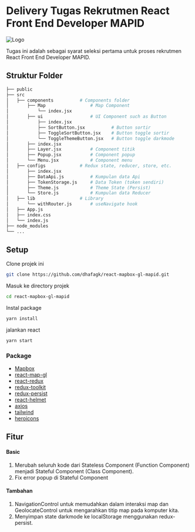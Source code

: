 # Delivery Tugas Rekrutmen React Front End Developer MAPID

![Logo](https://mapid.co.id/img/mapid_logo_warna-min.png)

Tugas ini adalah sebagai syarat seleksi pertama untuk proses rekrutmen React Front End Developer MAPID.

## Struktur Folder

```bash
├── public
├── src
│   ├── components			# Components folder
│       ├── Map					# Map Component
│           └── index.jsx
│       ├── ui					# UI Component such as Button
│			├── index.jsx
│			├── SortButton.jsx			# Button sortir
│			├── ToggleSortButton.jsx	# Button toggle sortir
│           └── ToggleThemeButton.jsx	# Button toggle darkmode
│		├── index.jsx
│		├── Layer.jsx			# Component titik
│		├── Popup.jsx			# Component popup
│       └── Menu.jsx			# Component menu
│   ├── configs				# Redux state, reducer, store, etc.
│		├── index.jsx
│		├── DataApi.js			# Kumpulan data Api
│		├── TokenStorage.js		# Data Token (token sendiri)
│		├── Theme.js			# Theme State (Persist)
│		└── Store.js			# Kumpulan data Reducer
│   ├── lib					# Library
│		└── withRouter.js		# useNavigate hook
│   ├── App.js
│   ├── index.css
│   └── index.js
├── node_modules
└── ...
```

## Setup

Clone projek ini

```bash
git clone https://github.com/dhafagk/react-mapbox-gl-mapid.git
```

Masuk ke directory projek

```bash
cd react-mapbox-gl-mapid
```

Instal package

```bash
yarn install
```

jalankan react

```bash
yarn start
```

### Package

- [Mapbox](https://www.mapbox.com/)
- [react-map-gl](https://urbica.github.io/react-map-gl/#/Introduction)
- [react-redux](https://react-redux.js.org/)
- [redux-toolkit](https://redux.js.org/)
- [redux-persist](https://www.npmjs.com/package/redux-persist)
- [react-helmet](https://www.npmjs.com/package/react-helmet)
- [axios](https://axios-http.com/docs/intro)
- [tailwind](https://tailwindcss.com/)
- [heroicons](https://heroicons.com/)

## Fitur

#### Basic

1.  Merubah seluruh kode dari Stateless Component (Function Component) menjadi Stateful Component (Class Component).
2.  Fix error popup di Stateful Component

#### Tambahan

1.  NavigationControl untuk memudahkan dalam interaksi map dan GeolocateControl untuk mengarahkan titip map pada komputer kita.
2.  Menyimpan state darkmode ke localStorage menggunakan redux-persist.
